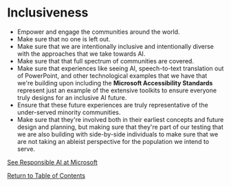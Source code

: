 # Inclusiveness

- Empower and engage the communities around the world.
- Make sure that no one is left out.
- Make sure that we are intentionally inclusive and intentionally diverse with the approaches that we take towards AI.
- Make sure that that full spectrum of communities are covered.
- Make sure that experiences like seeing AI, speech-to-text translation out of PowerPoint, and other technological examples that we have that we're building upon including the **Microsoft Accessibility Standards** represent just an example of the extensive toolkits to ensure everyone truly designs for an inclusive AI future.
 - Ensure that these future experiences are truly representative of the under-served minority communities.
 - Make sure that they're involved both in their earliest concepts and future design and planning, but making sure that they're part of our testing that we are also building with side-by-side individuals to make sure that we are not taking an ableist perspective for the population we intend to serve.

[See Responsible AI at Microsoft](https://www.microsoft.com/en-ca/ai/responsible-ai)

 [Return to Table of Contents](../README.md)